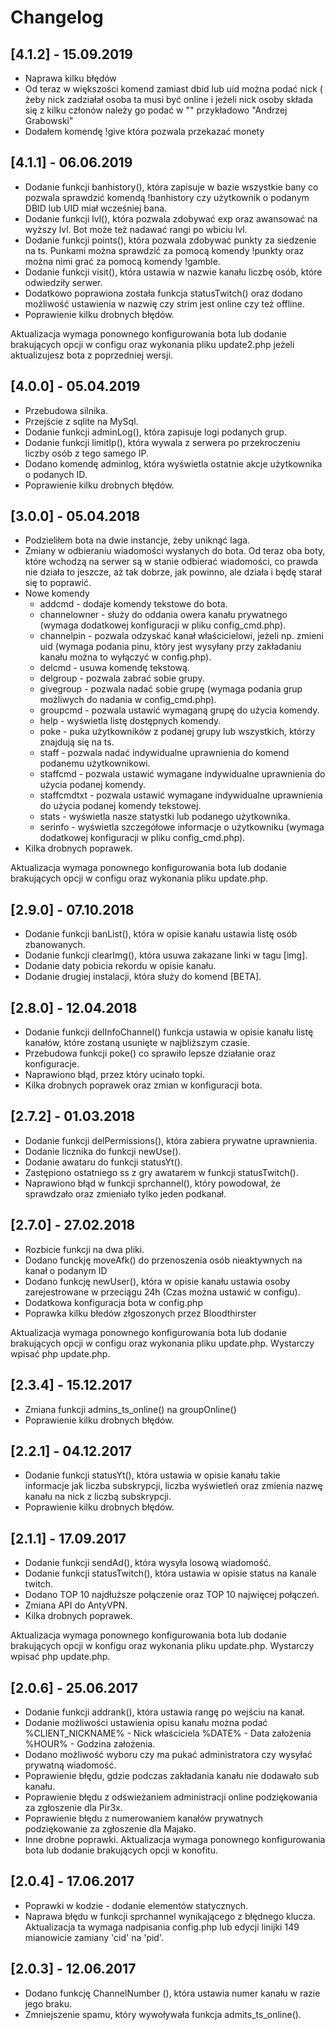 # Changelog
## [4.1.2] - 15.09.2019
* Naprawa kilku błędów
* Od teraz w większości komend zamiast dbid lub uid można podać nick ( żeby nick zadziałał osoba ta musi być online i jeżeli nick osoby składa się z kilku członów należy go podać w "" przykładowo "Andrzej Grabowski"
* Dodałem komendę !give która pozwala przekazać monety

## [4.1.1] - 06.06.2019
* Dodanie funkcji banhistory(), która zapisuje w bazie wszystkie bany co pozwala sprawdzić komendą !banhistory czy użytkownik o podanym DBID lub UID miał wcześniej bana.
* Dodanie funkcji lvl(), która pozwala zdobywać exp oraz awansować na wyższy lvl. Bot może też nadawać rangi po wbiciu lvl.
* Dodanie funkcji points(), która pozwala zdobywać punkty za siedzenie na ts. Punkami można sprawdzić za pomocą komendy !punkty oraz można nimi grać za pomocą komendy !gamble.
* Dodanie funkcji visit(), która ustawia w nazwie kanału liczbę osób, które odwiedziły serwer.
* Dodatkowo poprawiona została funkcja statusTwitch() oraz dodano możliwość ustawienia w nazwię czy strim jest online czy też offline.
* Poprawienie kilku drobnych błędów.

Aktualizacja wymaga ponownego konfigurowania bota lub dodanie brakujących opcji w configu oraz wykonania pliku update2.php jeżeli aktualizujesz bota z poprzedniej wersji.

## [4.0.0] - 05.04.2019
* Przebudowa silnika.
* Przejście z sqlite na MySql.
* Dodanie funkcji adminLog(), która zapisuje logi podanych grup.
* Dodanie funkcji limitIp(), która wywala z serwera po przekroczeniu liczby osób z tego samego IP.
* Dodano komendę adminlog, która wyświetla ostatnie akcje użytkownika o podanych ID.
* Poprawienie kilku drobnych błędów.

## [3.0.0] - 05.04.2018
* Podzieliłem bota na dwie instancje, żeby uniknąć laga.
* Zmiany w odbieraniu wiadomości wysłanych do bota. Od teraz oba boty, które wchodzą na serwer są w stanie odbierać wiadomości, co prawda nie działa to jeszcze, aż tak dobrze, jak powinno, ale działa i będę starał się to poprawić.
* Nowe komendy
    * addcmd - dodaje komendy tekstowe do bota.
    * channelowner - służy do oddania owera kanału prywatnego (wymaga dodatkowej konfiguracji w pliku config_cmd.php).
    * channelpin - pozwala odzyskać kanał właścicielowi, jeżeli np. zmieni uid (wymaga podania pinu, który jest wysyłany przy zakładaniu kanału można to wyłączyć w config.php).
    * delcmd - usuwa komendę tekstową.
    * delgroup - pozwala zabrać sobie grupy.
    * givegroup - pozwala nadać sobie grupę (wymaga podania grup możliwych do nadania w config_cmd.php).
    * groupcmd - pozwala ustawić wymaganą grupę do użycia komendy.
    * help - wyświetla listę dostępnych komendy.
    * poke - puka użytkowników z podanej grupy lub wszystkich, którzy znajdują się na ts.
    * staff - pozwala nadać indywidualne uprawnienia do komend podanemu użytkownikowi.
    * staffcmd - pozwala ustawić wymagane indywidualne uprawnienia do użycia podanej komendy.
    * staffcmdtxt - pozwala ustawić wymagane indywidualne uprawnienia do użycia podanej komendy tekstowej.
    * stats - wyświetla nasze statystki lub podanego użytkownika.
    * serinfo - wyświetla szczegółowe informacje o użytkowniku (wymaga dodatkowej konfiguracji w pliku config_cmd.php).
* Kilka drobnych poprawek.

Aktualizacja wymaga ponownego konfigurowania bota lub dodanie brakujących opcji w configu oraz wykonania pliku update.php.

## [2.9.0] - 07.10.2018
* Dodanie funkcji banList(), która w opisie kanału ustawia listę osób zbanowanych.
* Dodanie funkcji clearImg(), która usuwa zakazane linki w tagu [img].
* Dodanie daty pobicia rekordu w opisie kanału.
* Dodanie drugiej instalacji, która służy do komend [BETA].

## [2.8.0] - 12.04.2018
* Dodanie funkcji delInfoChannel() funkcja ustawia w opisie kanału listę kanałów, które zostaną usunięte w najbliższym czasie.
* Przebudowa funkcji poke() co sprawiło lepsze działanie oraz konfiguracje.
* Naprawiono błąd, przez który ucinało topki.
* Kilka drobnych poprawek oraz zmian w konfiguracji bota.

## [2.7.2] - 01.03.2018
* Dodanie funkcji delPermissions(), która zabiera prywatne uprawnienia.
* Dodanie licznika do funkcji newUse().
* Dodanie awataru do funkcji statusYt().
* Zastępiono ostatniego ss z gry awatarem w funkcji statusTwitch().
* Naprawiono błąd w funkcji sprchannel(), który powodował, że sprawdzało oraz zmieniało tylko jeden podkanał.


## [2.7.0] - 27.02.2018
* Rozbicie funkcji na dwa pliki.
* Dodano funckję moveAfk() do przenoszenia osób nieaktywnych na kanał o podanym ID
* Dodano funkcję newUser(), która w opisie kanału ustawia osoby zarejestrowane w przeciągu 24h (Czas można ustawić w configu).
* Dodatkowa konfiguracja bota w config.php
* Poprawka kilku błedów złgoszonych przez Bloodthirster 

Aktualizacja wymaga ponownego konfigurowania bota lub dodanie brakujących opcji w configu oraz wykonania pliku update.php.
Wystarczy wpisać php update.php.

## [2.3.4] - 15.12.2017
* Zmiana funkcji admins_ts_online() na groupOnline()
* Poprawienie kilku drobnych błędów.

## [2.2.1] - 04.12.2017
* Dodanie funkcji statusYt(), która ustawia w opisie kanału takie informacje jak liczba subskrypcji, liczba wyświetleń oraz zmienia nazwę kanału na nick z liczbą subskrypcji.
* Poprawienie kilku drobnych błędów.

## [2.1.1] - 17.09.2017
* Dodanie funkcji sendAd(), która wysyła losową wiadomość.
* Dodanie funkcji statusTwitch(), która ustawia w opisie status na kanale twitch.
* Dodano TOP 10 najdłuższe połączenie oraz TOP 10 najwięcej połączeń.
* Zmiana API do AntyVPN.
* Kilka drobnych poprawek.

Aktualizacja wymaga ponownego konfigurowania bota lub dodanie brakujących opcji w konfigu oraz wykonania pliku update.php.
Wystarczy wpisać php update.php.

## [2.0.6] - 25.06.2017
* Dodanie funkcji addrank(), która ustawia rangę po wejściu na kanał.
* Dodanie możliwości ustawienia opisu kanału można podać %CLIENT_NICKNAME% - Nick właściciela %DATE% - Data założenia %HOUR% - Godzina założenia.
* Dodano możliwość wyboru czy ma pukać administratora czy wysyłać prywatną wiadomość.
* Poprawienie błędu, gdzie podczas zakładania kanału nie dodawało sub kanału.
* Poprawienie błędu z odświeżaniem administracji online podziękowania za zgłoszenie dla Pir3x.
* Poprawienie błędu z numerowaniem kanałów prywatnych podziękowanie za zgłoszenie dla Majako.
* Inne drobne poprawki.
Aktualizacja wymaga ponownego konfigurowania bota lub dodanie brakujących opcji w konofitu.

## [2.0.4] - 17.06.2017
* Poprawki w kodzie - dodanie elementów statycznych.
* Naprawa błędu w funkcji sprchannel wynikającego z błędnego klucza.
Aktualizacja ta wymaga nadpisania config.php lub edycji linijki 149 mianowicie zamiany 'cid' na 'pid'.


## [2.0.3] - 12.06.2017

* Dodano funkcję ChannelNumber (), która ustawia numer kanału w razie jego braku.
* Zmniejszenie spamu, który wywoływała funkcja admits_ts_online().
